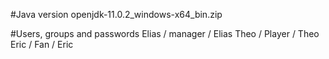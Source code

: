 #Java version
openjdk-11.0.2_windows-x64_bin.zip

#Users, groups and passwords
Elias / manager / Elias
Theo  / Player  / Theo
Eric  / Fan     / Eric

